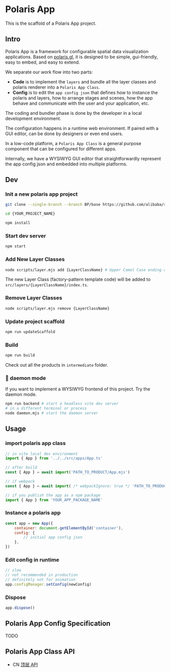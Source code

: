 # Polaris App

This is the scaffold of a Polaris App project.

## Intro

Polaris App is a framework for configurable spatial data visualization applications. Based on [polaris.gl](https://github.com/alibaba/spatial-data-vis-framework), it is designed to be simple, gui-friendly, easy to embed, and easy to extend.

We separate our work flow into two parts:

- **Code** is to implement the `layers` and bundle all the layer classes and polaris renderer into a `Polaris App Class`.
- **Config** is to edit the `app config json` that defines how to instance the polaris and layers, how to arrange stages and scenes, how the app behave and communicate with the user and your application, etc.

The coding and bundler phase is done by the developer in a local development environment.

The configuration happens in a runtime web environment. If paired with a GUI editor, can be done by designers or even end users.

In a low-code platform, a `Polaris App Class` is a general purpose component that can be configured for different apps.

Internally, we have a WYSIWYG GUI editor that straightforwardly represent the app config json and embedded into multiple platforms.

## Dev

### Init a new polaris app project

```bash
git clone --single-branch --branch BP/base https://github.com/alibaba/spatial-data-vis-framework.git {YOUR_PROJECT_NAME}

cd {YOUR_PROJECT_NAME}

npm install
```

### Start dev server

```bash
npm start
```

### Add New Layer Classes

```bash
node scripts/layer.mjs add {LayerClassName} # Upper Camel Case ending with `Layer`
```

The new Layer Class (factory-pattern template code) will be added to `src/layers/{LayerClassName}/index.ts`.

### Remove Layer Classes

```bash
node scripts/layer.mjs remove {LayerClassName}
```

### Update project scaffold

```bash
npm run updateScaffold
```

### Build

```bash
npm run build
```

Check out all the products in `intermediate` folder.

### 🌟 daemon mode

If you want to implement a WYSIWYG frontend of this project. Try the daemon mode.

```bash
npm run backend # start a headless vite dev server
# in a different terminal or process
node daemon.mjs # start the daemon server
```

## Usage

### import polaris app class

```js
// in vite local dev environment
import { App } from '../../src/apps/App.ts'

// after build
const { App } = await import('PATH_TO_PRODUCT/App.mjs')

// if webpack
const { App } = await import( /* webpackIgnore: true */ 'PATH_TO_PRODUCT/App.mjs')

// if you publish the app as a npm package
import { App } from 'YOUR_APP_PACKAGE_NAME'
```

### Instance a polaris app

```js
const app = new App({
	container: document.getElementById('container'),
	config: {
		// initial app config json
	},
})
```

### Edit config in runtime

```js
// slow
// not recommended in production
// definitely not for animation
app.configManager.setConfig(newConfig)
```

### Dispose

```js
app.dispose()
```

## Polaris App Config Specification

TODO

## Polaris App Class API

- CN [顶层 API](./docs/顶层API.md)
